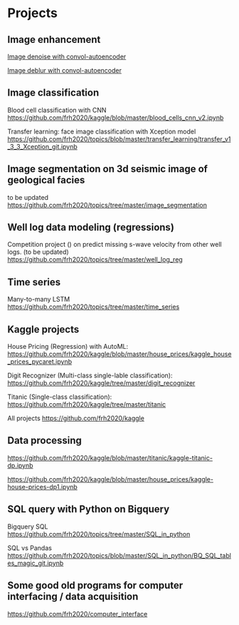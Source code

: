 # Projects

## Image enhancement

[Image denoise with convol-autoencoder](../topics/image_enh/Image_enhancing_autoencoder_v3_3_2_git_noise.ipynb)

[Image deblur with convol-autoencoder](../../../topics/image_enh/Image_enhancing_autoencoder_v3_4_2_git.ipynb)

## Image classification

Blood cell classification with CNN 
https://github.com/frh2020/kaggle/blob/master/blood_cells_cnn_v2.ipynb

Transfer learning: face image classification with Xception model https://github.com/frh2020/topics/blob/master/transfer_learning/transfer_v1_3_3_Xception_git.ipynb

## Image segmentation on 3d seismic image of geological facies

to be updated https://github.com/frh2020/topics/tree/master/image_segmentation


## Well log data modeling (regressions)

Competition project () on predict missing s-wave velocity from other well logs. (to be updated)
https://github.com/frh2020/topics/tree/master/well_log_reg


## Time series

Many-to-many LSTM https://github.com/frh2020/topics/tree/master/time_series

## Kaggle projects 

House Pricing (Regression) with AutoML: https://github.com/frh2020/kaggle/blob/master/house_prices/kaggle_house_prices_pycaret.ipynb

Digit Recognizer (Multi-class single-lable classification): https://github.com/frh2020/kaggle/tree/master/digit_recognizer

Titanic (Single-class classification): https://github.com/frh2020/kaggle/tree/master/titanic

All projects https://github.com/frh2020/kaggle

## Data processing

https://github.com/frh2020/kaggle/blob/master/titanic/kaggle-titanic-dp.ipynb

https://github.com/frh2020/kaggle/blob/master/house_prices/kaggle-house-prices-dp1.ipynb

## SQL query with Python on Bigquery

Bigquery SQL https://github.com/frh2020/topics/tree/master/SQL_in_python

SQL vs Pandas https://github.com/frh2020/topics/blob/master/SQL_in_python/BQ_SQL_tables_magic_git.ipynb

## Some good old programs for computer interfacing / data acquisition

https://github.com/frh2020/computer_interface
